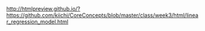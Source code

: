 http://htmlpreview.github.io/?https://github.com/kiichi/CoreConcepts/blob/master/class/week3/html/linear_regression_model.html

